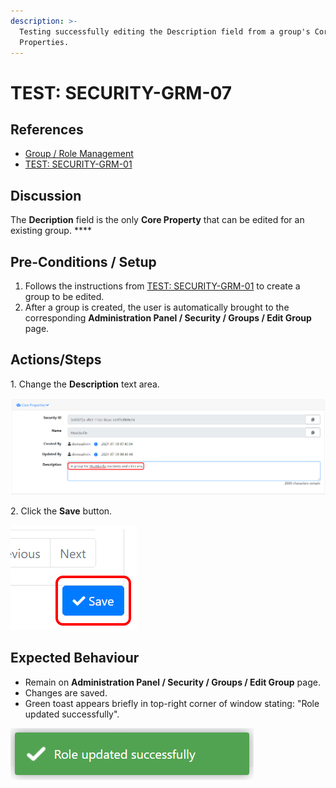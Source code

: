 ```yaml
---
description: >-
  Testing successfully editing the Description field from a group's Core
  Properties.
---
```


# TEST: SECURITY-GRM-07

## References

* [Group / Role Management](../../../../../../../operations-1/system-administration/security-administration/group-role-management.md)
* [TEST: SECURITY-GRM-01](test-security-grm-01-1.md)

## Discussion

The **Decription** field is the only **Core Property** that can be edited for an existing group. ****&#x20;

## Pre-Conditions / Setup

1. Follows the instructions from [TEST: SECURITY-GRM-01](test-security-grm-01-1.md) to create a group to be edited.
2. After a group is created, the user is automatically brought to the corresponding **Administration Panel / Security / Groups / Edit Group** page.

## Actions/Steps

1\. Change the **Description** text area.

![](<../../../../../../../.gitbook/assets/image (348).png>)

2\. Click the **Save** button.

![](<../../../../../../../.gitbook/assets/image (349).png>)

## Expected Behaviour

* Remain on **Administration Panel / Security / Groups / Edit Group** page.
* Changes are saved.
* Green toast appears briefly in top-right corner of window stating: "Role updated successfully".

![](<../../../../../../../.gitbook/assets/image (350).png>)
